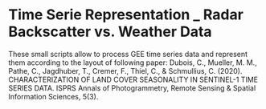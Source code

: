 # Time Serie Representation _ Radar Backscatter vs. Weather Data
These small scripts allow to process GEE time series data and represent them according to the layout of following paper: Dubois, C., Mueller, M. M., Pathe, C., Jagdhuber, T., Cremer, F., Thiel, C., & Schmullius, C. (2020). CHARACTERIZATION OF LAND COVER SEASONALITY IN SENTINEL-1 TIME SERIES DATA. ISPRS Annals of Photogrammetry, Remote Sensing & Spatial Information Sciences, 5(3).

